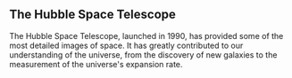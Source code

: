 ## The Hubble Space Telescope

The Hubble Space Telescope, launched in 1990, has provided some of the most detailed images of space. It has greatly contributed to our understanding of the universe, from the discovery of new galaxies to the measurement of the universe's expansion rate.
